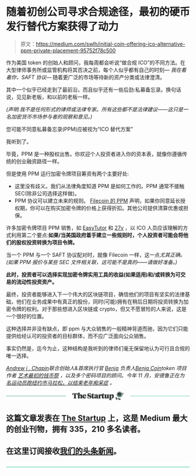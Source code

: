 # 随着初创公司寻求合规途径，最初的硬币发行替代方案获得了动力

> 原文：<https://medium.com/swlh/initial-coin-offering-ico-alternative-ppm-private-placement-95752f78c500>

作为美国 token 的创始人和顾问，我每周都会听说“做合规 ICO”的不同方法。在大型律师事务所或监管机构将其否决之前，每个人似乎都有自己的时刻— *我在看着你，SAFT 协议—* 随着更广泛的市场等待新的资产分类或法律澄清。

其中一个似乎已经走到了最前沿，而且似乎还有一些后劲:私募备忘录。换句话说，见见新老板，和以前的老板一样。

*(声明:我不是任何形式的律师或法律专家。所有这些都不是法律建议——这只是一名加密货币市场参与者的观察和意见。)*

您可能不同意私募备忘录(PPM)应被视为“ICO 替代方案”

我听到了。

毕竟，PPM 是一种股权出售。你欢迎个人投资者进入你的资本表，就像你遵循传统的创业融资路径一样。

但是使用 PPM 运行加密令牌项目筹资有两个主要好处:

*   这里没有歧义。我们从法律角度知道 PPM 是如何工作的。PPM 通常不接触 SEC(除非公司选择这样做)。
*   PPM 协议可以建立未来的规则。 [Filecoin 的 PPM](https://coinlist.co/assets/index/filecoin_index/Protocol%20Labs%20-%20SAFT%20-%20Private%20Placement%20Memorandum-bbd65da01fdc4a15219c49ad20fb9e28681adec9fae744c41cccd124545c4c73.pdf) 声明，如果你同意延长授权期，你可以在购买加密令牌的价格上获得折扣。其他公司提供清算优惠或担保。

许多加密令牌项目 PPM 销售，如 [EasyTutor](http://easytutor.com/) 和 [27v](https://27v.io/) ，以 ICO 人员应该理解的方式利用第二个要点:**如果/当美国政府着手建立一些规则时，个人投资者可能会将他们的股权投资转换为项目令牌。**

当一个 PPM 与一个 SAFT 协议配对时，就像 Filecoin 一样，这一点*尤其正确。(如果 PPM 报价与某些 SEC 文件相关联，这可能不是真的——请做好准备。)*

**此时，投资者可以选择实现加密令牌实用工具的收益(如果适用)和/或转换为可交易的流动性投资资产。**

最终，投资者能够进入下一个伟大的区块链项目，确信他们的项目有坚实的法律基础，他们在业务成果中有真正的股份，同时(可能)拥有在稍后日期将投资转换为加密令牌的权利。对于那些想进入区块链或 crypto，但又不愿冒险的人来说，这是一个很好的位置。

这种选择并非没有缺点，即 ppm 与大众销售的一般精神背道而驰，因为它们只能提供给经认可的投资者的目标群体，而不应广泛面向公众销售。

事实仍然是，迄今为止，这种结构是我听到的律师们毫无保留地认为可行且合规的唯一选择。

[*Andrew j . Chapin*](http://twitter.com/andrewjchapin)*联合创始人&首席执行官* [*Benja*](http://benja.co) *负责人*[*Benja Coin*](http://benjacoin.com)*token 项目作者* [*艺术最初的钱币祭*](https://www.amazon.com/Art-Initial-Coin-Offering-Crypto-Token-ebook/dp/B075RRWGT1/ref=as_li_ss_tl?ie=UTF8&qid=1510782200&sr=8-1&keywords=art+of+the+initial+coin+offering&linkCode=sl1&tag=p02bbf-20&linkId=c4fe0973e4335f975fcab74b1f62ad7e) *，以及多个密码项目的顾问。今年 11 月，安德鲁正在为* [*名运动员跑纽约市马拉松，以结束老年痴呆症*](https://give.caringkindnyc.org/index.cfm?fuseaction=donate.participant&participantID=33993) *。*

[![](img/308a8d84fb9b2fab43d66c117fcc4bb4.png)](https://medium.com/swlh)

## 这篇文章发表在 [The Startup](https://medium.com/swlh) 上，这是 Medium 最大的创业刊物，拥有 335，210 多名读者。

## 在这里订阅接收[我们的头条新闻](http://growthsupply.com/the-startup-newsletter/)。

[![](img/b0164736ea17a63403e660de5dedf91a.png)](https://medium.com/swlh)